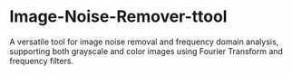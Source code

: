 # Image-Noise-Remover-ttool
A versatile tool for image noise removal and frequency domain analysis, supporting both grayscale and color images using Fourier Transform and frequency filters.
